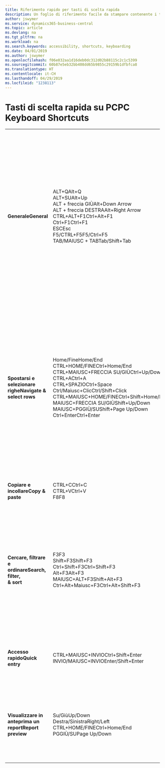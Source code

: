 ```yaml
---
title: Riferimento rapido per tasti di scelta rapida
description: Un foglio di riferimento facile da stampare contenente i tasti di scelta rapida più utilizzati.
author: jswymer
ms.service: dynamics365-business-central
ms.topic: article
ms.devlang: na
ms.tgt_pltfrm: na
ms.workload: na
ms.search.keywords: accessibility, shortcuts, keyboarding
ms.date: 04/01/2019
ms.author: jswymer
ms.openlocfilehash: f06e032aa1d16deb0dc312d02b88115c2c1c5399
ms.sourcegitcommit: 60b87e5eb32bb408dd65b9855c29159b1dfbfca8
ms.translationtype: HT
ms.contentlocale: it-CH
ms.lasthandoff: 04/29/2019
ms.locfileid: "1238113"
---
```

# <a name="pc-keyboard-shortcuts"></a><span data-ttu-id="bcae2-103">Tasti di scelta rapida su PC</span><span class="sxs-lookup"><span data-stu-id="bcae2-103">PC Keyboard Shortcuts</span></span>

||||  
|----------------|-----------|----------------|
|<span data-ttu-id="bcae2-104">**Generale**</span><span class="sxs-lookup"><span data-stu-id="bcae2-104">**General**</span></span>|<span data-ttu-id="bcae2-105">ALT+Q</span><span class="sxs-lookup"><span data-stu-id="bcae2-105">Alt+Q</span></span><br /><span data-ttu-id="bcae2-106">ALT+SU</span><span class="sxs-lookup"><span data-stu-id="bcae2-106">Alt+Up</span></span><br /><span data-ttu-id="bcae2-107">ALT + freccia GIÙ</span><span class="sxs-lookup"><span data-stu-id="bcae2-107">Alt+Down Arrow</span></span><br /><span data-ttu-id="bcae2-108">ALT + freccia DESTRA</span><span class="sxs-lookup"><span data-stu-id="bcae2-108">Alt+Right Arrow</span></span><br /><span data-ttu-id="bcae2-109">CTRL+ALT+F1</span><span class="sxs-lookup"><span data-stu-id="bcae2-109">Ctrl+Alt+F1</span></span><br /><span data-ttu-id="bcae2-110">Ctrl+F1</span><span class="sxs-lookup"><span data-stu-id="bcae2-110">Ctrl+F1</span></span><br /><span data-ttu-id="bcae2-111">ESC</span><span class="sxs-lookup"><span data-stu-id="bcae2-111">Esc</span></span><br /><span data-ttu-id="bcae2-112">F5/CTRL+F5</span><span class="sxs-lookup"><span data-stu-id="bcae2-112">F5/Ctrl+F5</span></span><br /><span data-ttu-id="bcae2-113">TAB/MAIUSC + TAB</span><span class="sxs-lookup"><span data-stu-id="bcae2-113">Tab/Shift+Tab</span></span><br />|<span data-ttu-id="bcae2-114">Aprire la funzionalità delle **informazioni**</span><span class="sxs-lookup"><span data-stu-id="bcae2-114">Open **Tell me**</span></span><br /><span data-ttu-id="bcae2-115">Aprire la descrizione comando o l'errore di convalida</span><span class="sxs-lookup"><span data-stu-id="bcae2-115">Open tooltip or validation error</span></span><br /><span data-ttu-id="bcae2-116">Aprire un menu a discesa o lookup</span><span class="sxs-lookup"><span data-stu-id="bcae2-116">Open a drop-down or look up</span></span><br /><span data-ttu-id="bcae2-117">Visualizzare le transazioni per il valore calcolato</span><span class="sxs-lookup"><span data-stu-id="bcae2-117">See the transactions for calculated value</span></span><br /><span data-ttu-id="bcae2-118">Esaminare la pagina</span><span class="sxs-lookup"><span data-stu-id="bcae2-118">Inspect the page</span></span><br /><span data-ttu-id="bcae2-119">Aprire la Guida per la pagina</span><span class="sxs-lookup"><span data-stu-id="bcae2-119">Open help for the page</span></span><br /><span data-ttu-id="bcae2-120">Chiudere la pagina o il menu a discesa corrente</span><span class="sxs-lookup"><span data-stu-id="bcae2-120">Close the current page or drop-down</span></span><br /><span data-ttu-id="bcae2-121">Aggiornare/ricaricare la pagina</span><span class="sxs-lookup"><span data-stu-id="bcae2-121">Refresh/reload page</span></span><br /><span data-ttu-id="bcae2-122">Spostare lo stato attivo sull'elemento successivo/precedente</span><span class="sxs-lookup"><span data-stu-id="bcae2-122">Move focus to the next/previous element</span></span>|
|<span data-ttu-id="bcae2-123">**Spostarsi e<br />selezionare righe**</span><span class="sxs-lookup"><span data-stu-id="bcae2-123">**Navigate &<br />select rows**</span></span>| <span data-ttu-id="bcae2-124">Home/Fine</span><span class="sxs-lookup"><span data-stu-id="bcae2-124">Home/End</span></span><br /><span data-ttu-id="bcae2-125">CTRL+HOME/FINE</span><span class="sxs-lookup"><span data-stu-id="bcae2-125">Ctrl+Home/End</span></span> <br /><span data-ttu-id="bcae2-126">CTRL+MAIUSC+FRECCIA SU/GIÙ</span><span class="sxs-lookup"><span data-stu-id="bcae2-126">Ctrl+Up/Down</span></span><br /><span data-ttu-id="bcae2-127">CTRL+A</span><span class="sxs-lookup"><span data-stu-id="bcae2-127">Ctrl+A</span></span> <br /><span data-ttu-id="bcae2-128">CTRL+SPAZIO</span><span class="sxs-lookup"><span data-stu-id="bcae2-128">Ctrl+Space</span></span><br /><span data-ttu-id="bcae2-129">Ctrl/Maiusc+Clic</span><span class="sxs-lookup"><span data-stu-id="bcae2-129">Ctrl/Shift+Click</span></span><br /><span data-ttu-id="bcae2-130">CTRL+MAIUSC+HOME/FINE</span><span class="sxs-lookup"><span data-stu-id="bcae2-130">Ctrl+Shift+Home/End</span></span><br /><span data-ttu-id="bcae2-131">MAIUSC+FRECCIA SU/GIÙ</span><span class="sxs-lookup"><span data-stu-id="bcae2-131">Shift+Up/Down</span></span><br /><span data-ttu-id="bcae2-132">MAIUSC+PGGIÙ/SU</span><span class="sxs-lookup"><span data-stu-id="bcae2-132">Shift+Page Up/Down</span></span><br /><span data-ttu-id="bcae2-133">Ctrl+Enter</span><span class="sxs-lookup"><span data-stu-id="bcae2-133">Ctrl+Enter</span></span>| <span data-ttu-id="bcae2-134">Passare al primo/ultimo campo</span><span class="sxs-lookup"><span data-stu-id="bcae2-134">Go to first/last field</span></span><br /><span data-ttu-id="bcae2-135">Passare alla prima/ultima riga</span><span class="sxs-lookup"><span data-stu-id="bcae2-135">Go to first/last row</span></span><br /><span data-ttu-id="bcae2-136">Spostarsi senza perdere la selezione</span><span class="sxs-lookup"><span data-stu-id="bcae2-136">Navigate without losing selection</span></span><br /><span data-ttu-id="bcae2-137">Selezionare tutto</span><span class="sxs-lookup"><span data-stu-id="bcae2-137">Select all</span></span><br /><span data-ttu-id="bcae2-138">Attivare/disattivare la selezione delle righe</span><span class="sxs-lookup"><span data-stu-id="bcae2-138">Toggle row selection</span></span><br /> <span data-ttu-id="bcae2-139">Aggiungere le righe alla selezione</span><span class="sxs-lookup"><span data-stu-id="bcae2-139">Add the row/rows to the selection</span></span><br /><span data-ttu-id="bcae2-140">Estendere la selezione fino alla prima/ultima riga</span><span class="sxs-lookup"><span data-stu-id="bcae2-140">Extend selection to first/last row</span></span><br /><span data-ttu-id="bcae2-141">Aggiungere la riga precedente/successiva alla selezione</span><span class="sxs-lookup"><span data-stu-id="bcae2-141">Add row above/below to selection</span></span><br /><span data-ttu-id="bcae2-142">Selezionare righe visibili sopra/sotto</span><span class="sxs-lookup"><span data-stu-id="bcae2-142">Select visible rows above/below</span></span> <br /><span data-ttu-id="bcae2-143">Spostare lo stato attivo fuori dall'elenco</span><span class="sxs-lookup"><span data-stu-id="bcae2-143">Focus out of the list</span></span>|
|<span data-ttu-id="bcae2-144">**Copiare e incollare**</span><span class="sxs-lookup"><span data-stu-id="bcae2-144">**Copy & paste**</span></span>|<span data-ttu-id="bcae2-145">CTRL+C</span><span class="sxs-lookup"><span data-stu-id="bcae2-145">Ctrl+C</span></span><br /><span data-ttu-id="bcae2-146">CTRL+V</span><span class="sxs-lookup"><span data-stu-id="bcae2-146">Ctrl+V</span></span><br /><span data-ttu-id="bcae2-147">F8</span><span class="sxs-lookup"><span data-stu-id="bcae2-147">F8</span></span>|<span data-ttu-id="bcae2-148">Copiare righe</span><span class="sxs-lookup"><span data-stu-id="bcae2-148">Copy rows</span></span><br /><span data-ttu-id="bcae2-149">Incolla righe</span><span class="sxs-lookup"><span data-stu-id="bcae2-149">Paste rows</span></span><br /><span data-ttu-id="bcae2-150">Copiare il campo soprastante nella riga corrente</span><span class="sxs-lookup"><span data-stu-id="bcae2-150">Copy field above into current row</span></span>|
|<span data-ttu-id="bcae2-151">**Cercare, filtrare <br />e ordinare**</span><span class="sxs-lookup"><span data-stu-id="bcae2-151">**Search, filter, <br />& sort**</span></span>|<span data-ttu-id="bcae2-152">F3</span><span class="sxs-lookup"><span data-stu-id="bcae2-152">F3</span></span><br /><span data-ttu-id="bcae2-153">Shift+F3</span><span class="sxs-lookup"><span data-stu-id="bcae2-153">Shift+F3</span></span><br /><span data-ttu-id="bcae2-154">Ctrl+Shift+F3</span><span class="sxs-lookup"><span data-stu-id="bcae2-154">Ctrl+Shift+F3</span></span><br /><span data-ttu-id="bcae2-155">Alt+F3</span><span class="sxs-lookup"><span data-stu-id="bcae2-155">Alt+F3</span></span><br /><span data-ttu-id="bcae2-156">MAIUSC+ALT+F3</span><span class="sxs-lookup"><span data-stu-id="bcae2-156">Shift+Alt+F3</span></span><br /><span data-ttu-id="bcae2-157">Ctrl+Alt+Maiusc+F3</span><span class="sxs-lookup"><span data-stu-id="bcae2-157">Ctrl+Alt+Shift+F3</span></span>|<span data-ttu-id="bcae2-158">Attivare/disattivare la ricerca</span><span class="sxs-lookup"><span data-stu-id="bcae2-158">Toggle search</span></span><br /><span data-ttu-id="bcae2-159">Attivare/disattivare il riquadro Filtro	; spostare lo stato attivo sui filtri del campo</span><span class="sxs-lookup"><span data-stu-id="bcae2-159">Toggle filter pane; focus on field filters</span></span><br /><span data-ttu-id="bcae2-160">Attivare/disattivare il riquadro Filtro; spostare lo stato attivo sui filtri dei totali</span><span class="sxs-lookup"><span data-stu-id="bcae2-160">Toggle filter pane; focus on totals filters</span></span><br /><span data-ttu-id="bcae2-161">Filtrare il valore della cella selezionata</span><span class="sxs-lookup"><span data-stu-id="bcae2-161">Filter on selected cell value</span></span><br /><span data-ttu-id="bcae2-162">Aggiungere un filtro sul campo selezionato</span><span class="sxs-lookup"><span data-stu-id="bcae2-162">Add filter on selected field</span></span><br /><span data-ttu-id="bcae2-163">Reimposta filtri</span><span class="sxs-lookup"><span data-stu-id="bcae2-163">Reset filters</span></span>|
|<span data-ttu-id="bcae2-164">**Accesso rapido**</span><span class="sxs-lookup"><span data-stu-id="bcae2-164">**Quick entry**</span></span>|<span data-ttu-id="bcae2-165">CTRL+MAIUSC+INVIO</span><span class="sxs-lookup"><span data-stu-id="bcae2-165">Ctrl+Shift+Enter</span></span><br /><span data-ttu-id="bcae2-166">INVIO/MAIUSC+INVIO</span><span class="sxs-lookup"><span data-stu-id="bcae2-166">Enter/Shift+Enter</span></span>|<span data-ttu-id="bcae2-167">Passare al campo Accesso rapido seguente al di fuori di un elenco</span><span class="sxs-lookup"><span data-stu-id="bcae2-167">Go to next Quick Entry field outside a list</span></span><br /><span data-ttu-id="bcae2-168">Passare al campo Accesso rapido successivo/precedente</span><span class="sxs-lookup"><span data-stu-id="bcae2-168">Go to next/previous Quick Entry field</span></span>|
|<span data-ttu-id="bcae2-169">**Visualizzare in anteprima un report**</span><span class="sxs-lookup"><span data-stu-id="bcae2-169">**Report preview**</span></span>|<span data-ttu-id="bcae2-170">Su/Giù</span><span class="sxs-lookup"><span data-stu-id="bcae2-170">Up/Down</span></span><br /><span data-ttu-id="bcae2-171">Destra/Sinistra</span><span class="sxs-lookup"><span data-stu-id="bcae2-171">Right/Left</span></span><br /><span data-ttu-id="bcae2-172">CTRL+HOME/FINE</span><span class="sxs-lookup"><span data-stu-id="bcae2-172">Ctrl+Home/End</span></span><br /><span data-ttu-id="bcae2-173">PGGIÙ/SU</span><span class="sxs-lookup"><span data-stu-id="bcae2-173">Page Up/Down</span></span>|<span data-ttu-id="bcae2-174">Scorrere la pagina verso il basso e verso l'alto</span><span class="sxs-lookup"><span data-stu-id="bcae2-174">Scroll up and down the page</span></span><br /><span data-ttu-id="bcae2-175">Scorrere a destra/sinistra</span><span class="sxs-lookup"><span data-stu-id="bcae2-175">Scroll to the right/left</span></span> <br /><span data-ttu-id="bcae2-176">Passare alla prima/ultima pagina</span><span class="sxs-lookup"><span data-stu-id="bcae2-176">Go to the first/last page</span></span><br /><span data-ttu-id="bcae2-177">Passare alla pagina precedente/successiva</span><span class="sxs-lookup"><span data-stu-id="bcae2-177">Go to the previous/next page</span></span>|
